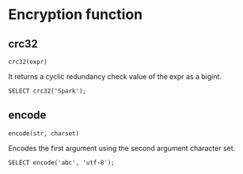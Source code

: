 # Encryption function

## crc32

    crc32(expr)

It returns a cyclic redundancy check value of the expr as a bigint.

    SELECT crc32('Spark');

## encode

    encode(str, charset)

Encodes the first argument using the second argument character set.

    SELECT encode('abc', 'utf-8');
